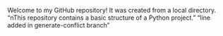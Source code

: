 Welcome to my GitHub repository! It was created from a local directory.
“nThis repository contains a basic structure of a Python project.”
“line added in generate-conflict branch”
